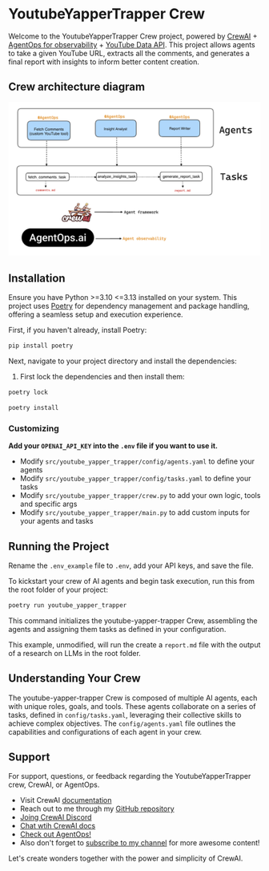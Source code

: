 # YoutubeYapperTrapper Crew

Welcome to the YoutubeYapperTrapper Crew project, powered by [CrewAI](https://crewai.com) + [AgentOps for observability](https://www.agentops.ai/) + [YouTube Data API](https://developers.google.com/youtube/v3/docs/comments/list). This project allows agents to take a given YouTube URL, extracts all the comments, and generates a final report with insights to inform better content creation.

## Crew architecture diagram

![Crew Architecture](crew_flowchart.png)

## Installation

Ensure you have Python >=3.10 <=3.13 installed on your system. This project uses [Poetry](https://python-poetry.org/) for dependency management and package handling, offering a seamless setup and execution experience.

First, if you haven't already, install Poetry:

```bash
pip install poetry
```

Next, navigate to your project directory and install the dependencies:

1. First lock the dependencies and then install them:

```bash
poetry lock
```

```bash
poetry install
```

### Customizing

**Add your `OPENAI_API_KEY` into the `.env` file if you want to use it.**

- Modify `src/youtube_yapper_trapper/config/agents.yaml` to define your agents
- Modify `src/youtube_yapper_trapper/config/tasks.yaml` to define your tasks
- Modify `src/youtube_yapper_trapper/crew.py` to add your own logic, tools and specific args
- Modify `src/youtube_yapper_trapper/main.py` to add custom inputs for your agents and tasks

## Running the Project

Rename the `.env_example` file to `.env`, add your API keys, and save the file.

To kickstart your crew of AI agents and begin task execution, run this from the root folder of your project:

```bash
poetry run youtube_yapper_trapper
```

This command initializes the youtube-yapper-trapper Crew, assembling the agents and assigning them tasks as defined in your configuration.

This example, unmodified, will run the create a `report.md` file with the output of a research on LLMs in the root folder.

## Understanding Your Crew

The youtube-yapper-trapper Crew is composed of multiple AI agents, each with unique roles, goals, and tools. These agents collaborate on a series of tasks, defined in `config/tasks.yaml`, leveraging their collective skills to achieve complex objectives. The `config/agents.yaml` file outlines the capabilities and configurations of each agent in your crew.

## Support

For support, questions, or feedback regarding the YoutubeYapperTrapper crew, CrewAI, or AgentOps.

- Visit CrewAI [documentation](https://docs.crewai.com)
- Reach out to me through my [GitHub repository](https://github.com/tonykipkemboi/youtube-yapper-trapper)
- [Joing CrewAI Discord](https://discord.com/invite/X4JWnZnxPb)
- [Chat wtih CrewAI docs](https://chatg.pt/DWjSBZn)
- [Check out AgentOps!](https://www.agentops.ai/)
- Also don't forget to [subscribe to my channel](https://www.youtube.com/@tonykipkemboi) for more awesome content!

Let's create wonders together with the power and simplicity of CrewAI.
